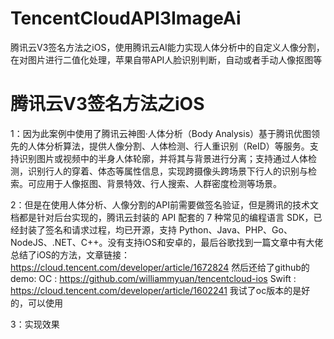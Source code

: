 # TencentCloudAPI3ImageAi
腾讯云V3签名方法之iOS，使用腾讯云AI能力实现人体分析中的自定义人像分割，在对图片进行二值化处理，苹果自带API人脸识别判断，自动或者手动人像抠图等

# 腾讯云V3签名方法之iOS
1：因为此案例中使用了腾讯云神图·人体分析（Body Analysis）基于腾讯优图领先的人体分析算法，提供人像分割、人体检测、行人重识别（ReID）等服务。支持识别图片或视频中的半身人体轮廓，并将其与背景进行分离；支持通过人体检测，识别行人的穿着、体态等属性信息，实现跨摄像头跨场景下行人的识别与检索。可应用于人像抠图、背景特效、行人搜索、人群密度检测等场景。

2：但是在使用人体分析、人像分割的API前需要做签名验证，但是腾讯的技术文档都是针对后台实现的，腾讯云封装的 API 配套的 7 种常见的编程语言 SDK，已经封装了签名和请求过程，均已开源，支持 Python、Java、PHP、Go、NodeJS、.NET、C++。没有支持iOS和安卓的，最后谷歌找到一篇文章中有大佬总结了iOS的方法，文章链接：<https://cloud.tencent.com/developer/article/1672824> 
然后还给了github的demo:
OC : https://github.com/williammyuan/tencentcloud-ios
Swift : https://cloud.tencent.com/developer/article/1602241
我试了oc版本的是好的，可以使用

3：实现效果
